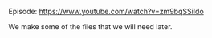 Episode: https://www.youtube.com/watch?v=zm9bqSSiIdo

We make some of the files that we will need later.